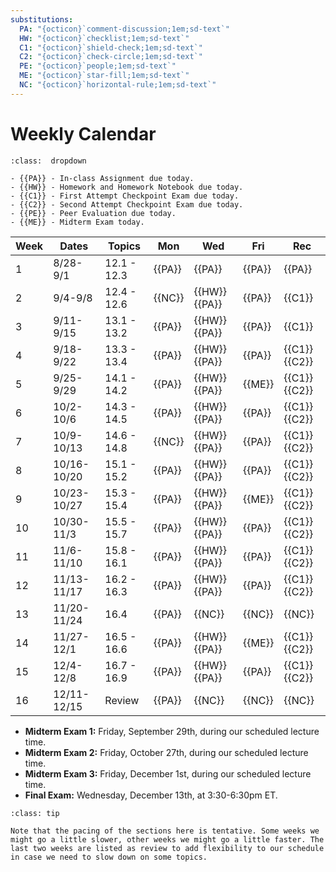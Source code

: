 ```yaml
---
substitutions:
  PA: "{octicon}`comment-discussion;1em;sd-text`"
  HW: "{octicon}`checklist;1em;sd-text`"
  C1: "{octicon}`shield-check;1em;sd-text`"
  C2: "{octicon}`check-circle;1em;sd-text`"
  PE: "{octicon}`people;1em;sd-text`"
  ME: "{octicon}`star-fill;1em;sd-text`"
  NC: "{octicon}`horizontal-rule;1em;sd-text`"
---
```


Weekly Calendar
============================



```{admonition} Symbol Key
:class:  dropdown

- {{PA}} - In-class Assignment due today.
- {{HW}} - Homework and Homework Notebook due today.
- {{C1}} - First Attempt Checkpoint Exam due today.
- {{C2}} - Second Attempt Checkpoint Exam due today.
- {{PE}} - Peer Evaluation due today.
- {{ME}} - Midterm Exam today.

```



| Week | Dates | Topics | Mon | Wed | Fri |  Rec | 
|--|--|--|--|--|--|--|
| 1 | 8/28-9/1  | 12.1 - 12.3 | {{PA}} | {{PA}} | {{PA}} | {{PA}} | 
| 2 | 9/4-9/8   | 12.4 - 12.6 | {{NC}} | {{HW}} {{PA}}  | {{PA}} | {{C1}} |
| 3 | 9/11-9/15 | 13.1 - 13.2 | {{PA}} | {{HW}} {{PA}}  | {{PA}} | {{C1}} |
| 4 | 9/18-9/22  | 13.3 - 13.4 | {{PA}} | {{HW}} {{PA}} | {{PA}} | {{C1}} {{C2}} |
| 5 | 9/25-9/29  | 14.1 - 14.2 | {{PA}} | {{HW}} {{PA}} | {{ME}} | {{C1}} {{C2}} |
| 6 | 10/2-10/6  | 14.3 - 14.5 | {{PA}} | {{HW}} {{PA}} | {{PA}} | {{C1}} {{C2}} |
| 7 | 10/9-10/13  | 14.6 - 14.8  | {{NC}} | {{HW}} {{PA}} | {{PA}} | {{C1}} {{C2}} |
| 8 | 10/16-10/20  | 15.1 - 15.2 | {{PA}} | {{HW}} {{PA}} | {{PA}} | {{C1}} {{C2}} |
| 9 | 10/23-10/27  | 15.3 - 15.4 | {{PA}} | {{HW}} {{PA}} | {{ME}} | {{C1}} {{C2}} |
| 10 | 10/30-11/3  | 15.5 - 15.7 | {{PA}} | {{HW}} {{PA}} | {{PA}} | {{C1}} {{C2}} |
| 11 | 11/6-11/10  | 15.8 - 16.1 | {{PA}} | {{HW}} {{PA}} | {{PA}} | {{C1}} {{C2}} |
| 12 | 11/13-11/17  | 16.2 - 16.3| {{PA}} | {{HW}} {{PA}} | {{PA}} | {{C1}} {{C2}} |
| 13 | 11/20-11/24  | 16.4 | {{PA}} | {{NC}} | {{NC}} | {{NC}} |
| 14 | 11/27-12/1  | 16.5 - 16.6 | {{PA}} | {{HW}} {{PA}} | {{ME}} | {{C1}} {{C2}} |
| 15 | 12/4-12/8  | 16.7 - 16.9  | {{PA}} | {{HW}} {{PA}} | {{PA}} | {{C1}} {{C2}} |
| 16 | 12/11-12/15  | Review | {{PA}} | {{NC}} | {{NC}} | {{NC}} |




- **Midterm Exam 1:** Friday, September 29th, during our scheduled lecture time.
- **Midterm Exam 2:** Friday, October 27th, during our scheduled lecture time.
- **Midterm Exam 3:** Friday, December 1st, during our scheduled lecture time.
- **Final Exam:** Wednesday, December 13th, at 3:30-6:30pm ET.


```{admonition} Tentative Pacing
:class: tip

Note that the pacing of the sections here is tentative. Some weeks we might go a little slower, other weeks we might go a little faster. The last two weeks are listed as review to add flexibility to our schedule in case we need to slow down on some topics.
```

